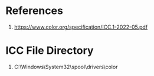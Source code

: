 # References

1. https://www.color.org/specification/ICC.1-2022-05.pdf

# ICC File Directory

1. C:\Windows\System32\spool\drivers\color
